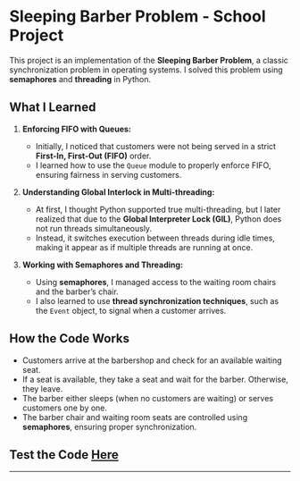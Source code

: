 # Sleeping Barber Problem - School Project  

This project is an implementation of the **Sleeping Barber Problem**, a classic synchronization problem in operating systems. I solved this problem using **semaphores** and **threading** in Python.  

## What I Learned  

1. **Enforcing FIFO with Queues:**  
   - Initially, I noticed that customers were not being served in a strict **First-In, First-Out (FIFO)** order.  
   - I learned how to use the `Queue` module to properly enforce FIFO, ensuring fairness in serving customers.  

2. **Understanding Global Interlock in Multi-threading:**  
   - At first, I thought Python supported true multi-threading, but I later realized that due to the **Global Interpreter Lock (GIL)**, Python does not run threads simultaneously.  
   - Instead, it switches execution between threads during idle times, making it appear as if multiple threads are running at once.  

3. **Working with Semaphores and Threading:**  
   - Using **semaphores**, I managed access to the waiting room chairs and the barber’s chair.  
   - I also learned to use **thread synchronization techniques**, such as the `Event` object, to signal when a customer arrives.  

## How the Code Works  

- Customers arrive at the barbershop and check for an available waiting seat.  
- If a seat is available, they take a seat and wait for the barber. Otherwise, they leave.  
- The barber either sleeps (when no customers are waiting) or serves customers one by one.  
- The barber chair and waiting room seats are controlled using **semaphores**, ensuring proper synchronization.  

## Test the Code [Here](https://colab.research.google.com/drive/19jn10l2xzTtZGDBZepiy7HlMYs3WTNsN?usp=sharing) 
---

